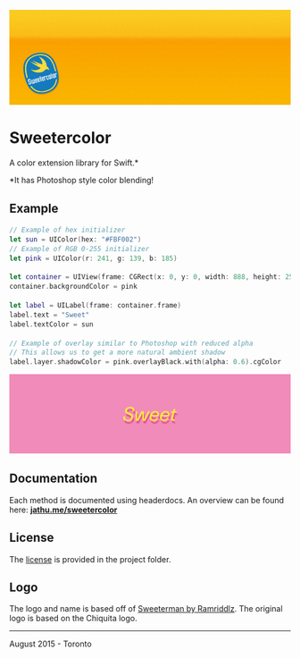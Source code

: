 ![Sweetercolor](Images/Banner.png)

# Sweetercolor

A color extension library for Swift.*

*It has Photoshop style color blending!

## Example

``` Swift
// Example of hex initializer
let sun = UIColor(hex: "#FBF002")
// Example of RGB 0-255 initializer
let pink = UIColor(r: 241, g: 139, b: 185)

let container = UIView(frame: CGRect(x: 0, y: 0, width: 888, height: 250))
container.backgroundColor = pink

let label = UILabel(frame: container.frame)
label.text = "Sweet"
label.textColor = sun

// Example of overlay similar to Photoshop with reduced alpha
// This allows us to get a more natural ambient shadow
label.layer.shadowColor = pink.overlayBlack.with(alpha: 0.6).cgColor
```
![Example Preview](Images/preview.png)

## Documentation

Each method is documented using headerdocs. An overview can be found here: [**jathu.me/sweetercolor**](http://jathu.me/sweetercolor/)

## License

The [license](https://github.com/jathu/sweetercolor/blob/master/LICENSE) is provided in the project folder.

## Logo

The logo and name is based off of [Sweeterman by Ramriddlz](https://soundcloud.com/ramriddlz/sweeter-man). The original logo is based on the Chiquita logo.

------
August 2015 - Toronto
